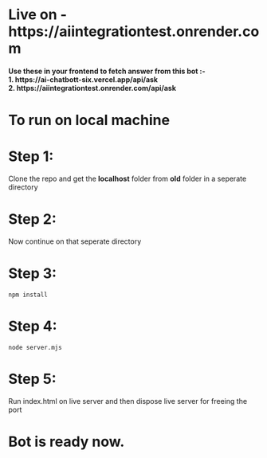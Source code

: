 <h1><b>Live on - https://aiintegrationtest.onrender.com</b></h1>
<h4>Use these in your frontend to fetch answer from this bot :-<br>
1. https://ai-chatbott-six.vercel.app/api/ask <br>
2. https://aiintegrationtest.onrender.com/api/ask </h4>

<h1>To run on local machine</h1>

<h1>Step 1:</h1>
  <p>Clone the repo and get the <b>localhost</b> folder from <b>old</b> folder in a seperate directory</p>
<h1>Step 2:</h1> 
  <p>Now continue on that seperate directory</p>
<h1>Step 3:</h1> 
  <code>npm install</code> 
<h1>Step 4:</h1>
  <code>node server.mjs</code>  
<h1>Step 5:</h1>
  <p>Run index.html on live server and then dispose live server for freeing the port</p>

<h1>Bot is ready now.</h1>
